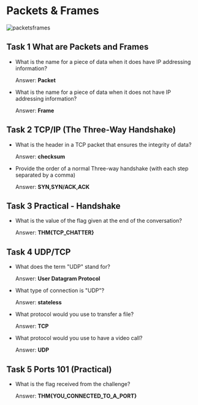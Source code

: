 # Packets & Frames

![packetsframes](https://user-images.githubusercontent.com/51766689/147880107-dce5a2ed-cdf5-49a4-927d-034ee2de3311.PNG)

## Task 1 What are Packets and Frames

* What is the name for a piece of data when it does have IP addressing information?

    Answer: **Packet**

* What is the name for a piece of data when it does not have IP addressing information?

    Answer: **Frame**


## Task 2 TCP/IP (The Three-Way Handshake)

* What is the header in a TCP packet that ensures the integrity of data?

    Answer: **checksum**

* Provide the order of a normal Three-way handshake (with each step separated by a comma)

    Answer: **SYN,SYN/ACK,ACK**


## Task 3 Practical - Handshake

* What is the value of the flag given at the end of the conversation?

    Answer: **THM{TCP_CHATTER}**


## Task 4 UDP/TCP

* What does the term "UDP" stand for?

    Answer: **User Datagram Protocol**

* What type of connection is "UDP"?

    Answer: **stateless**

* What protocol would you use to transfer a file?

    Answer: **TCP**

* What protocol would you use to have a video call?

    Answer: **UDP**


## Task 5 Ports 101 (Practical)

* What is the flag received from the challenge?

    Answer: **THM{YOU_CONNECTED_TO_A_PORT}**